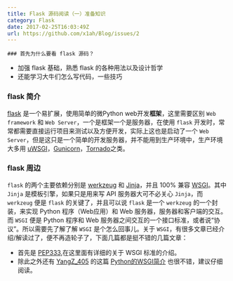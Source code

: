 ```yaml
---  
title: Flask 源码阅读（一）准备知识  
category: Flask  
date: 2017-02-25T16:03:49Z   
url: https://github.com/x1ah/Blog/issues/2  
---
```


    ### 首先为什么要看 flask 源码？
- 加强 flask 基础，熟悉 flask 的各种用法以及设计哲学
- 还能学习大牛们怎么写代码，一些技巧

### flask 简介
 [flask](http://flask.pocoo.org/) 是一个易扩展，使用简单的微Python web开发**框架**，这里需要区别 `Web framework` 和 `Web Server`，一个是框架一个是服务器，在使用 `flask` 开发时，常常都需要直接运行项目来测试以及方便开发，实际上这也是启动了一个 `Web Server`，但是这只是一个简单的开发服务器，并不能用到生产环境中，生产环境大多用 [uWSGI](https://uwsgi-docs.readthedocs.io/)，[Gunicorn](http://gunicorn.org/)，[Tornado](http://www.tornadoweb.org/en/stable/)之类。

### flask 周边
 `flask` 的两个主要依赖分别是 [werkzeug](https://github.com/pallets/werkzeug) 和 [Jinja](https://github.com/pallets/jinja)，并且 100% 兼容 [WSGI](http://legacy.python.org/dev/peps/pep-0333/)。其中 `Jinja` 是模板引擎，如果只是用来写 API 服务器大可不必关心 `Jinja`，而 `werkzeug` 便是 `flask` 的关键了，并且可以说 `flask` 是一个 `werkzeug` 的一个封装，来实现 Python 程序（Web应用）和 Web 服务器，服务器和客户端的交互。而 `WSGI` 便是 Python 程序和 Web 服务器之间交互的一个接口标准，或者说“协议”。所以需要先了解了解 `WSGI` 是个怎么回事儿。关于 `WSGI`，有很多文章已经介绍/解读过了，便不再造轮子了，下面几篇都是挺不错的几篇文章：
- 首先是 [PEP333](http://legacy.python.org/dev/peps/pep-0333/),在这里面有详细的关于 WSGI 标准的介绍。
- 除此之外还有 [YangZ_405](http://my.csdn.net/YangZ_XX) 的这篇 [Python的WSGI简介](http://blog.csdn.net/yangz_xx/article/details/37508909) 也很不错，建议仔细阅读。

